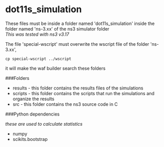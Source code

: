 dot11s_simulation
=================

These files must be inside a folder named 'dot11s_simulation' inside the folder named 'ns-3.xx' of the ns3 simulator folder <br>
*This was tested with ns3 v3.17* <br>

The file 'special-wscript' must overwrite the wscript file of the folder 'ns-3.xx',<br>
```
cp special-wscript ../wscript
```
it will make the waf builder search these folders

###Folders

- results - this folder contains the results files of the simulations
- scripts - this folder contains the scripts that run the simulations and organize the results
- src - this folder contains the ns3 source code in C

###Python dependencies

*these are used to calculate statistics*
- numpy
- scikits.bootstrap
